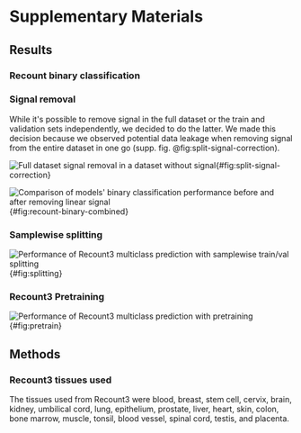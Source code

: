 # Supplementary Materials
## Results 

### Recount binary classification 

### Signal removal
While it's possible to remove signal in the full dataset or the train and validation sets independently, we decided to do the latter.
We made this decision because we observed potential data leakage when removing signal from the entire dataset in one go (supp. fig. @fig:split-signal-correction).

![                                                                                                                                                                                                          
Full dataset signal removal in a dataset without signal
](./images/no_signal_sim_signal_removed.svg "Signal removal from data with no signal to begin with"){#fig:split-signal-correction} 

![                                                                                                                                                                                                          
Comparison of models' binary classification performance before and after removing linear signal                                                                                                             
](./images/recount_binary_combined.svg "Recount binary classification before and after signal removal"){#fig:recount-binary-combined}


### Samplewise splitting
![                                                                                                                                                                                                          
Performance of Recount3 multiclass prediction with samplewise train/val splitting
](./images/recount_multiclass_sample_split.svg ){#fig:splitting}

### Recount3 Pretraining 
![                                                                                                                                                                                                          
Performance of Recount3 multiclass prediction with pretraining
](./images/recount_pretraining.svg "Pretraining"){#fig:pretrain} 

## Methods
### Recount3 tissues used
The tissues used from Recount3 were blood, breast, stem cell, cervix, brain, kidney, umbilical cord, lung, epithelium, prostate, liver, heart, skin, colon, bone marrow, muscle, tonsil, blood vessel, spinal cord, testis, and placenta.

